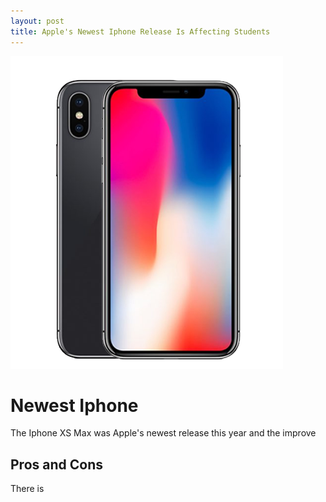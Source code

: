 ```yaml
---
layout: post
title: Apple's Newest Iphone Release Is Affecting Students
---
```


![Iphone XS Max](/images/item_2226966_123.png)

# Newest Iphone
The Iphone XS Max was Apple's newest release this year and the improve 

## Pros and Cons
There is 
